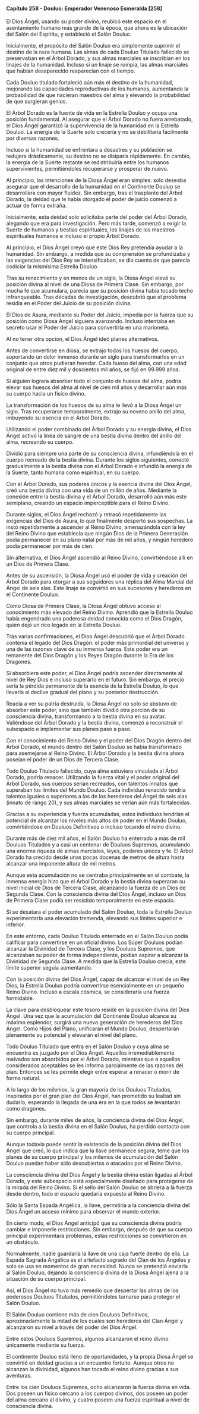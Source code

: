 
#### Capítulo 258 - Douluo: Emperador Venenoso Esmeralda [258]

El Dios Ángel, usando su poder divino, reubicó este espacio en el asentamiento humano más grande de la época, que ahora es la ubicación del Salón del Espíritu, y estableció el Salón Douluo.

Inicialmente, el propósito del Salón Douluo era simplemente suprimir el destino de la raza humana. Las almas de cada Douluo Titulado fallecido se preservaban en el Árbol Dorado, y sus almas marciales se inscribían en los linajes de la humanidad. Incluso si un linaje se rompía, las almas marciales que habían desaparecido reaparecían con el tiempo.

Cada Douluo titulado fortaleció aún más el destino de la humanidad, mejorando las capacidades reproductivas de los humanos, aumentando la probabilidad de que nacieran maestros del alma y elevando la probabilidad de que surgieran genios.

El Árbol Dorado es la fuente de vida en la Estrella Douluo y ocupa una posición fundamental. Al asegurar que el Árbol Dorado no fuera arrebatado, el Dios Ángel garantizó la supervivencia de la humanidad en la Estrella Douluo. La energía de la Suerte solo crecería y no se debilitaría fácilmente por diversas razones.

Incluso si la humanidad se enfrentara a desastres y su población se redujera drásticamente, su destino no se disiparía rápidamente. En cambio, la energía de la Suerte restante se redistribuiría entre los humanos supervivientes, permitiéndoles recuperarse y prosperar de nuevo.

Al principio, las intenciones de la Diosa Ángel eran simples: solo deseaba asegurar que el desarrollo de la humanidad en el Continente Douluo se desarrollara con mayor fluidez. Sin embargo, tras el trasplante del Árbol Dorado, la deidad que le había otorgado el poder de juicio comenzó a actuar de forma extraña.

Inicialmente, esta deidad solo solicitaba parte del poder del Árbol Dorado, alegando que era para investigación. Pero más tarde, comenzó a exigir la Suerte de humanos y bestias espirituales, los linajes de los maestros espirituales humanos e incluso el propio Árbol Dorado.

Al principio, el Dios Ángel creyó que este Dios Rey pretendía ayudar a la humanidad. Sin embargo, a medida que su comprensión se profundizaba y las exigencias del Dios Rey se intensificaban, se dio cuenta de que parecía codiciar la mismísima Estrella Douluo.

Tras su renacimiento y en menos de un siglo, la Diosa Ángel elevó su posición divina al nivel de una Diosa de Primera Clase. Sin embargo, por mucha fe que acumulara, parecía que su posición divina había tocado techo infranqueable. Tras décadas de investigación, descubrió que el problema residía en el Poder del Juicio de su posición divina.

El Dios de Asura, mediante su Poder del Juicio, impedía por la fuerza que su posición como Diosa Ángel siguiera avanzando. Incluso intentaba en secreto usar el Poder del Juicio para convertirla en una marioneta.

Al no tener otra opción, el Dios Ángel ideó planes alternativos.

Antes de convertirse en diosa, se extrajo todos los huesos del cuerpo, soportando un dolor inmenso durante un siglo para transformarlos en un conjunto que otros pudieran heredar. Cada hueso del alma, con una edad original de entre diez mil y doscientos mil años, se fijó en 99.999 años.

Si alguien lograra absorber todo el conjunto de huesos del alma, podría elevar sus huesos del alma al nivel de cien mil años y desarrollar aún más su cuerpo hacia un físico divino.

La transformación de los huesos de su alma le llevó a la Diosa Ángel un siglo. Tras recuperarse temporalmente, extrajo su noveno anillo del alma, imbuyendo su esencia en el Árbol Dorado.

Utilizando el poder combinado del Árbol Dorado y su energía divina, el Dios Ángel activó la línea de sangre de una bestia divina dentro del anillo del alma, recreando su cuerpo.

Dividió para siempre una parte de su consciencia divina, infundiéndola en el cuerpo recreado de la bestia divina. Durante los siglos siguientes, conectó gradualmente a la bestia divina con el Árbol Dorado e infundió la energía de la Suerte, tanto humana como espiritual, en su cuerpo.

Con el Árbol Dorado, sus poderes únicos y la esencia divina del Dios Ángel, creó una bestia divina con una vida de un millón de años. Mediante la conexión entre la bestia divina y el Árbol Dorado, desarrolló aún más este semiplano, creando un espacio imperceptible para el Reino Divino.

Durante siglos, el Dios Ángel rechazó y retrasó repetidamente las exigencias del Dios de Asura, lo que finalmente despertó sus sospechas. La instó repetidamente a ascender al Reino Divino, amenazándola con la ley del Reino Divino que establecía que ningún Dios de la Primera Generación podía permanecer en su plano natal por más de mil años, y ningún heredero podía permanecer por más de cien.

Sin alternativa, el Dios Ángel ascendió al Reino Divino, convirtiéndose allí en un Dios de Primera Clase.

Antes de su ascensión, la Diosa Ángel usó el poder de vida y creación del Árbol Dorado para otorgar a sus seguidores una réplica del Alma Marcial del Ángel de seis alas. Este linaje se convirtió en sus sucesores y herederos en el Continente Douluo.

Como Diosa de Primera Clase, la Diosa Ángel obtuvo acceso al conocimiento más elevado del Reino Divino. Aprendió que la Estrella Douluo había engendrado una poderosa deidad conocida como el Dios Dragón, quien dejó un rico legado en la Estrella Douluo.

Tras varias confirmaciones, el Dios Ángel descubrió que el Árbol Dorado contenía el legado del Dios Dragón: el poder más primordial del universo y una de las razones clave de su inmensa fuerza. Este poder era un remanente del Dios Dragón y los Reyes Dragón durante la Era de los Dragones.

Si absorbiera este poder, el Dios Ángel podría ascender directamente al nivel de Rey Dios e incluso superarlo en el futuro. Sin embargo, el precio sería la pérdida permanente de la esencia de la Estrella Douluo, lo que llevaría al declive gradual del plano y su posterior destrucción.

Reacia a ver su patria destruida, la Diosa Ángel no solo se abstuvo de absorber este poder, sino que también dividió otra porción de su consciencia divina, transformando a la bestia divina en su avatar. Valiéndose del Árbol Dorado y la bestia divina, comenzó a reconstruir el subespacio e implementar sus planes paso a paso.

Con el conocimiento del Reino Divino y el poder del Dios Dragón dentro del Árbol Dorado, el mundo dentro del Salón Douluo se había transformado para asemejarse al Reino Divino. El Árbol Dorado y la bestia divina ahora poseían el poder de un Dios de Tercera Clase.

Todo Douluo Titulado fallecido, cuya alma estuviera vinculada al Árbol Dorado, podría renacer. Utilizando la fuerza vital y el poder original del Árbol Dorado, sus cuerpos serían recreados, con talentos innatos que superaban los límites del Mundo Douluo. Cada individuo renacido tendría talentos iguales o superiores a los de los herederos del Ángel de seis alas (innato de rango 20), y sus almas marciales se verían aún más fortalecidas.

Gracias a su experiencia y fuerza acumuladas, estos individuos tendrían el potencial de alcanzar los niveles más altos de poder en el Mundo Douluo, convirtiéndose en Douluos Definitivos o incluso tocando el reino divino.

Durante más de diez mil años, el Salón Douluo ha enterrado a más de mil Douluos Titulados y a casi un centenar de Douluos Supremos, acumulando una enorme riqueza de almas marciales, leyes, poderes únicos y fe. El Árbol Dorado ha crecido desde unas pocas docenas de metros de altura hasta alcanzar una imponente altura de mil metros.

Aunque esta acumulación no se centraba principalmente en el combate, la inmensa energía hizo que el Árbol Dorado y la bestia divina superaran su nivel inicial de Dios de Tercera Clase, alcanzando la fuerza de un Dios de Segunda Clase. Con la consciencia divina del Dios Ángel, incluso un Dios de Primera Clase podía ser resistido temporalmente en este espacio.

Si se desatara el poder acumulado del Salón Douluo, toda la Estrella Douluo experimentaría una elevación tremenda, elevando sus límites superior e inferior.

En este entorno, cada Douluo Titulado enterrado en el Salón Douluo podía calificar para convertirse en un oficial divino. Los Súper Douluos podían alcanzar la Divinidad de Tercera Clase, y los Douluos Supremos, que alcanzaban su poder de forma independiente, podían aspirar a alcanzar la Divinidad de Segunda Clase. A medida que la Estrella Douluo crecía, este límite superior seguía aumentando.

Con la posición divina del Dios Ángel, capaz de alcanzar el nivel de un Rey Dios, la Estrella Douluo podría convertirse esencialmente en un pequeño Reino Divino. Incluso a escala cósmica, se consideraría una fuerza formidable.

La clave para desbloquear este tesoro reside en la posición divina del Dios Ángel. Una vez que la acumulación del Continente Douluo alcance su máximo esplendor, surgirá una nueva generación de herederos del Dios Ángel. Como Hijos del Plano, unificarán el Mundo Douluo, despertarán plenamente su potencial y elevarán el nivel del plano.

Todo Douluo Titulado que entra en el Salón Douluo y cuya alma se encuentra es juzgado por el Dios Ángel. Aquellos irremediablemente malvados son absorbidos por el Árbol Dorado, mientras que a aquellos considerados aceptables se les informa parcialmente de las razones del plan. Entonces se les permite elegir entre esperar a renacer o morir de forma natural.

A lo largo de los milenios, la gran mayoría de los Douluos Titulados, inspirados por el gran plan del Dios Ángel, han prometido su lealtad sin dudarlo, esperando la llegada de una era en la que todos se levantarán como dragones.

Sin embargo, durante miles de años, la conciencia divina del Dios Ángel, que controla a la bestia divina en el Salón Douluo, ha perdido contacto con su cuerpo principal.

Aunque todavía puede sentir la existencia de la posición divina del Dios Ángel que creó, lo que indica que la llave permanece segura, teme que los planes de su cuerpo principal y los milenios de acumulación del Salón Douluo puedan haber sido descubiertos o atacados por el Reino Divino.

La consciencia divina del Dios Ángel y la bestia divina están ligadas al Árbol Dorado, y este subespacio está especialmente diseñado para protegerse de la mirada del Reino Divino. Si el sello del Salón Douluo se abriera a la fuerza desde dentro, todo el espacio quedaría expuesto al Reino Divino.

Sólo la Santa Espada Angélica, la llave, permitiría a la conciencia divina del Dios Ángel un acceso mínimo para observar el mundo exterior.

En cierto modo, el Dios Ángel anticipó que su consciencia divina podría cambiar e imponerle restricciones. Sin embargo, después de que su cuerpo principal experimentara problemas, estas restricciones se convirtieron en un obstáculo.

Normalmente, nadie guardaría la llave de una caja fuerte dentro de ella. La Espada Sagrada Angélica es el artefacto sagrado del Clan de los Ángeles y solo se usa en momentos de gran necesidad. Nunca se pretendió enviarla al Salón Douluo, dejando la consciencia divina de la Diosa Ángel ajena a la situación de su cuerpo principal.

Así, el Dios Ángel no tuvo más remedio que despertar las almas de los poderosos Douluos Titulados, permitiéndoles turnarse para proteger el Salón Douluo.

El Salón Douluo contiene más de cien Douluos Definitivos, aproximadamente la mitad de los cuales son herederos del Clan Ángel y alcanzaron su nivel a través del poder del Dios Ángel.

Entre estos Douluos Supremos, algunos alcanzaron el reino divino únicamente mediante su fuerza.

El continente Douluo está lleno de oportunidades, y la propia Diosa Ángel se convirtió en deidad gracias a un encuentro fortuito. Aunque otros no alcanzan la divinidad, algunos han tocado el reino divino gracias a sus aventuras.

Entre los cien Douluos Supremos, ocho alcanzaron la fuerza divina en vida. Dos poseen un físico cercano a los cuerpos divinos, dos poseen un poder del alma cercano al divino, y cuatro poseen una fuerza espiritual a nivel de consciencia divina.